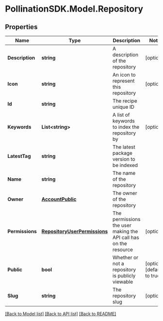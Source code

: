 
# PollinationSDK.Model.Repository

## Properties

Name | Type | Description | Notes
------------ | ------------- | ------------- | -------------
**Description** | **string** | A description of the repository | [optional] 
**Icon** | **string** | An icon to represent this repository | [optional] 
**Id** | **string** | The recipe unique ID | 
**Keywords** | **List&lt;string&gt;** | A list of keywords to index the repository by | [optional] 
**LatestTag** | **string** | The latest package version to be indexed | 
**Name** | **string** | The name of the repository | 
**Owner** | [**AccountPublic**](AccountPublic.md) | The owner of the repository | 
**Permissions** | [**RepositoryUserPermissions**](RepositoryUserPermissions.md) | The permissions the user making the API call has on the resource | [optional] 
**Public** | **bool** | Whether or not a repository is publicly viewable | [optional] [default to true]
**Slug** | **string** | The repository slug | [optional] 

[[Back to Model list]](../README.md#documentation-for-models)
[[Back to API list]](../README.md#documentation-for-api-endpoints)
[[Back to README]](../README.md)

